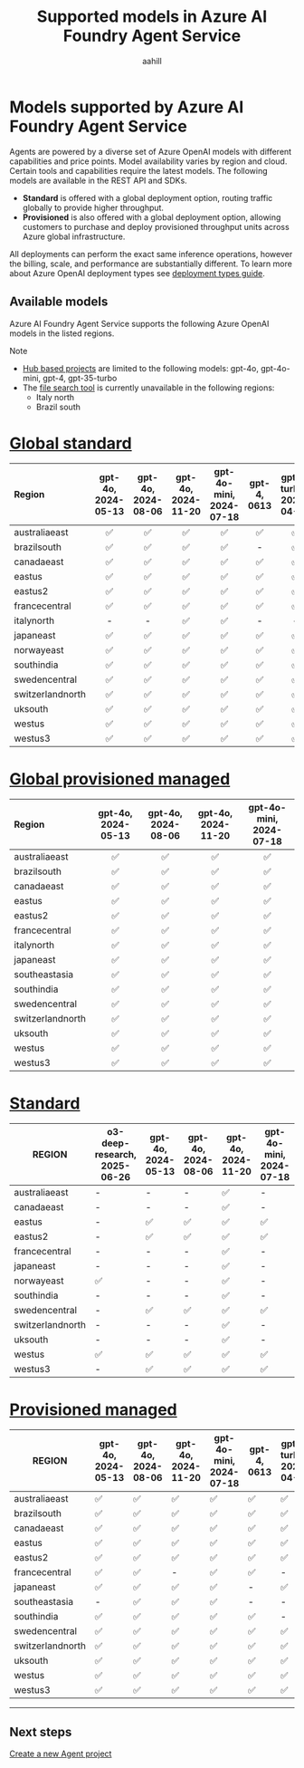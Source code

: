 ﻿---
title: Supported models in Azure AI Foundry Agent Service
titleSuffix: Azure AI Foundry
description: Learn about the models you can use with Azure AI Foundry Agent Service.
manager: nitinme
author: aahill
ms.author: aahi
ms.service: azure-ai-agent-service
ms.topic: conceptual
ms.date: 07/16/2025
ms.custom: azure-ai-agents, references_regions
---

# Models supported by Azure AI Foundry Agent Service

Agents are powered by a diverse set of Azure OpenAI models with different capabilities and price points. Model availability varies by region and cloud. Certain tools and capabilities require the latest models. The following models are available in the REST API and SDKs. 

- **Standard** is offered with a global deployment option, routing traffic globally to provide higher throughput.
- **Provisioned** is also offered with a global deployment option, allowing customers to purchase and deploy provisioned throughput units across Azure global infrastructure.

All deployments can perform the exact same inference operations, however the billing, scale, and performance are substantially different. To learn more about Azure OpenAI deployment types see [deployment types guide](../../openai/how-to/deployment-types.md).

## Available models

Azure AI Foundry Agent Service supports the following Azure OpenAI models in the listed regions.

> [!NOTE]
> * [Hub based projects](../../what-is-azure-ai-foundry.md#project-types) are limited to the following models: gpt-4o, gpt-4o-mini, gpt-4, gpt-35-turbo
> * The [file search tool](../how-to/tools/file-search.md) is currently unavailable in the following regions:
>     * Italy north
>     * Brazil south 

# [Global standard](#tab/global-standard)


| **Region**       | **gpt-4o**, **2024-05-13** | **gpt-4o**, **2024-08-06** | **gpt-4o**, **2024-11-20** | **gpt-4o-mini**, **2024-07-18** | **gpt-4**, **0613** | **gpt-4**, **turbo-2024-04-09** |
|:-----------------|:--------------------------:|:--------------------------:|:--------------------------:|:-------------------------------:|:-------------------:|:-------------------------------:|
| australiaeast    | ✅                         | ✅                         | ✅                         | ✅                              | ✅                  | ✅                              |
| brazilsouth      | ✅                         | ✅                         | ✅                         | ✅                              | -                    | ✅                               |
| canadaeast       | ✅                         | ✅                         | ✅                         | ✅                              | ✅                  | ✅                              |
| eastus           | ✅                         | ✅                         | ✅                         | ✅                              | ✅                  | ✅                              |
| eastus2          | ✅                         | ✅                         | ✅                         | ✅                              | ✅                  | ✅                              |
| francecentral    | ✅                         | ✅                         | ✅                         | ✅                              | ✅                  | ✅                              |
| italynorth       |  -                          |  -                         | ✅                         | ✅                              |  -                   | -                               |
| japaneast        | ✅                         | ✅                         | ✅                         | ✅                              | ✅                  | ✅                              |
| norwayeast       | ✅                         | ✅                         | ✅                         | ✅                              | ✅                  | ✅                              |
| southindia       | ✅                         | ✅                         | ✅                         | ✅                              | ✅                  | ✅                              |
| swedencentral    | ✅                         | ✅                         | ✅                         | ✅                              | ✅                  | ✅                              |
| switzerlandnorth | ✅                         | ✅                         | ✅                         | ✅                              | ✅                  | ✅                              |
| uksouth          | ✅                         | ✅                         | ✅                         | ✅                              | ✅                  | ✅                              |
| westus           | ✅                         | ✅                         | ✅                         | ✅                              | ✅                  | ✅                              |
| westus3          | ✅                         | ✅                         | ✅                         | ✅                              | ✅                  | ✅                              |

# [Global provisioned managed](#tab/ptu-global)

| **Region**     | **gpt-4o**, **2024-05-13** | **gpt-4o**, **2024-08-06** | **gpt-4o**, **2024-11-20** | **gpt-4o-mini**, **2024-07-18** |
|:-------------------|:--------------------------:|:--------------------------:|:--------------------------:|:-------------------------------:|
| australiaeast      | ✅                       | ✅                       | ✅                       | ✅                            |
| brazilsouth        | ✅                       | ✅                       | ✅                       | ✅                            |
| canadaeast         | ✅                       | ✅                       | ✅                       | ✅                            |
| eastus             | ✅                       | ✅                       | ✅                       | ✅                            |
| eastus2            | ✅                       | ✅                       | ✅                       | ✅                            |
| francecentral      | ✅                       | ✅                       | ✅                       | ✅                            |
| italynorth         | ✅                       | ✅                       | ✅                       | ✅                            |
| japaneast          | ✅                       | ✅                       | ✅                       | ✅                            |
| southeastasia      | ✅                       | ✅                       | ✅                       | ✅                            |
| southindia         | ✅                       | ✅                       | ✅                       | ✅                            |
| swedencentral      | ✅                       | ✅                       | ✅                       | ✅                            |
| switzerlandnorth   | ✅                       | ✅                       | ✅                       | ✅                            |
| uksouth            | ✅                       | ✅                       | ✅                       | ✅                            |
| westus             | ✅                       | ✅                       | ✅                       | ✅                            |
| westus3            | ✅                       | ✅                       | ✅                       | ✅                            |

# [Standard](#tab/standard)

| REGION           | o3-deep-research, 2025-06-26 | gpt-4o, 2024-05-13 | gpt-4o, 2024-08-06 | gpt-4o, 2024-11-20 | gpt-4o-mini, 2024-07-18 | gpt-4, 0613 | gpt-4, turbo-2024-04-09 | gpt-4-32k, 0613 | gpt-35-turbo, 1106 | gpt-35-turbo, 0125 |
|------------------|------------------------------|--------------------|--------------------|--------------------|-------------------------|-------------|-------------------------|-----------------|--------------------|--------------------|
| australiaeast    | -                            | -                  | -                  | ✅                  | -                       | ✅           | -                       | ✅               | ✅                  | ✅                  |  
| canadaeast       | -                            | -                  | -                  | ✅                  | -                       | ✅           | -                       | ✅               | ✅                  | ✅                  |  
| eastus           | -                            | ✅                  | ✅                  | ✅                  | ✅                       | ✅           | ✅                       | -               | -                  | ✅                  |
| eastus2          | -                            | ✅                  | ✅                  | ✅                  | ✅                       | ✅           | ✅                       | -               | -                  | ✅                  |
| francecentral    | -                            | -                  | -                  | ✅                  | -                       | ✅           | -                       | ✅               | ✅                  | ✅                  |
| japaneast        | -                            | -                  | -                  | ✅                  | -                       | -           | -                       | -               | -                  | ✅                  |
| norwayeast       | ✅                            | -                  | -                  | ✅                  | -                       | -           | -                       | -               | -                  | -                  |  
| southindia       | -                            | -                  | -                  | ✅                  | -                       | -           | -                       | -               | ✅                  | ✅                  |  
| swedencentral    | -                            | ✅                  | ✅                  | ✅                  | ✅                       | ✅           | ✅                       | ✅               | ✅                  | ✅                  |  
| switzerlandnorth | -                            | -                  | -                  | ✅                  | -                       | ✅           | -                       | ✅               | -                  | ✅                  |  
| uksouth          | -                            | -                  | -                  | ✅                  | -                       | -           | -                       | -               | ✅                  | ✅                  |  
| westus           | ✅                            | ✅                  | ✅                  | ✅                  | ✅                       | -           | ✅                       | -               | ✅                  | ✅                  |
| westus3          | -                            | ✅                  | ✅                  | ✅                  | ✅                       | -           | ✅                       | -               | -                  | ✅                  |


# [Provisioned managed](#tab/ptu)

| REGION           | gpt-4o, 2024-05-13 | gpt-4o, 2024-08-06 | gpt-4o, 2024-11-20 | gpt-4o-mini, 2024-07-18 | gpt-4, 0613 | gpt-4, turbo-2024-04-09 | gpt-4-32k, 0613 | gpt-35-turbo, 1106 | gpt-35-turbo, 0125 |
|------------------|--------------------|--------------------|--------------------|-------------------------|-------------|-------------------------|-----------------|--------------------|--------------------|
| australiaeast    | ✅                  | ✅                  | ✅                  | ✅                       | ✅           | ✅                       | ✅               | ✅                  | ✅                  |  
| brazilsouth      | ✅                  | ✅                  | ✅                  | ✅                       | ✅           | ✅                       | ✅               | ✅                  | -                  |
| canadaeast       | ✅                  | ✅                  | ✅                  | ✅                       | ✅           | ✅                       | ✅               | ✅                  | -                  |  
| eastus           | ✅                  | ✅                  | ✅                  | ✅                       | ✅           | ✅                       | ✅               | ✅                  | ✅                  |
| eastus2          | ✅                  | ✅                  | ✅                  | ✅                       | ✅           | ✅                       | ✅               | ✅                  | ✅                  |
| francecentral    | ✅                  | ✅                  | -                  | ✅                       | ✅           | -                       | ✅               | -                  | ✅                  |
| japaneast        | ✅                  | ✅                  | ✅                  | ✅                       | -           | ✅                       | -               | -                  | ✅                  |
| southeastasia    | -                   | ✅                  | ✅                  | ✅                       | -           | -                       | -               | -                  | -                  |                    
| southindia       | ✅                  | ✅                  | ✅                  | ✅                       | ✅           | -                       | ✅               | ✅                  | ✅                  |  
| swedencentral    | ✅                  | ✅                  | ✅                  | ✅                       | ✅           | ✅                       | ✅               | ✅                  | ✅                  |  
| switzerlandnorth | ✅                  | ✅                  | ✅                  | ✅                       | ✅           | ✅                       | ✅               | ✅                  | ✅                  |  
| uksouth          | ✅                  | ✅                  | ✅                  | ✅                       | ✅           | ✅                       | ✅               | ✅                  | ✅                  |  
| westus           | ✅                  | ✅                  | ✅                  | ✅                       | ✅           | ✅                       | ✅               | ✅                  | ✅                  |
| westus3          | ✅                  | ✅                  | ✅                  | ✅                       | ✅           | ✅                       | ✅               | ✅                  | ✅                  |

---

## Next steps

[Create a new Agent project](../quickstart.md)